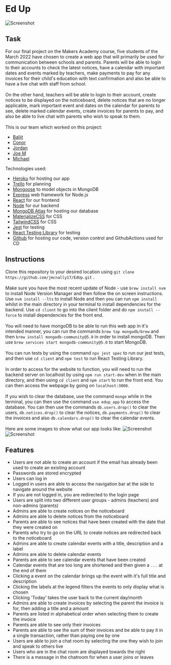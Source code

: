 # Ed Up
![Screenshot](https://i.imgur.com/cUOGM1Y.png)

## Task
For our final project on the Makers Academy course, five students of the March 2022 have chosen to create a web app that will primarily be used for communication between schools and parents. Parents will be able to login to their accounts to check the latest notices, have a calendar with important dates and events marked by teachers, make payments to pay for any invoices for their child's education with text confirmation and also be able to have a live chat with staff from school.\
\
On the other hand, teachers will be able to login to their account, create notices to be displayed on the noticeboard, delete notices that are no longer applicable, mark important event and dates on the calendar for parents to see, delete marked calendar events, create invoices for parents to pay, and also be able to live chat with parents who wish to speak to them.\
\
This is our team which worked on this project:
- [Baljit](https://github.com/baljitrakhra)
- [Conor](https://github.com/Conor-Developer)
- [Jordan](https://github.com/JordanManu)
- [Joe M](https://github.com/jmcnally17)
- [Michael](https://github.com/mcsuGH)


Technologies used:
- [Heroku](https://edup-schools.herokuapp.com/) for hosting our app
- [Trello](https://trello.com/b/hBC2RJnc/final-project) for planning
- [Mongoose](https://mongoosejs.com) to model objects in MongoDB
- [Express](https://expressjs.com/) web framework for Node.js
- [React](https://reactjs.org/) for our frontend
- [Node](https://nodejs.org/en/) for our backend
- [MongoDB Atlas](https://www.mongodb.com/atlas/database) for hosting our database
- [MaterializeCSS](https://materializecss.com/) for CSS
- [TailwindCSS](https://tailwindcss.com/) for CSS
- [Jest](https://jestjs.io/) for testing
- [React Testing Library](https://testing-library.com/docs/react-testing-library/intro/) for testing
- [Github](https://github.com/jmcnally17/EdUp) for hosting our code, version control and GithubActions used for CD


## Instructions
Clone this repository to your desired location using `git clone https://github.com/jmcnally17/EdUp.git` .\
\
Make sure you have the most recent update of Node - use `brew install nvm` to install Node Version Manager and then follow the on screen instructions. Use `nvm install --lts` to install Node and then you can run `npm install` whilst in the main directory in your terminal to install dependencies for the backend. Use `cd client` to go into the client folder and do `npm install --force` to install dependencies for the front end.\
\
You will need to have mongoDB to be able to run this web app in it's intended manner, you can run the commands `brew tap mongodb/brew` and then `brew install mongodb-community@5.0` in order to install mongoDB. Then use `brew services start mongodb-community@5.0` to start MongoDB.\
\
You can run tests by using the command `npx jest spec` to run our jest tests, and then use `cd client` and `npm test` to run React Testing Library.\
\
In order to access for the website to function, you will need to run the backend server on localhost by using `npm run start-dev` when in the main directory, and then using `cd client` and `npm start` to run the front end. You can then access the webpage by going on `localhost:3000`.\
\
If you wish to clear the database, use the command `mongo` while in the terminal, you can then use the command `use edup_app` to access the database. You can then use the commands `db.users.drop()` to clear the users, `db.notices.drop()` to clear the notices, `db.payments.drop()` to clear the invoices and also `db.calendars.drop()` to clear the calendar events.\
\
Here are some images to show what our app looks like:
![Screenshot](https://i.imgur.com/CkkrsLz.png)
![Screenshot](https://i.imgur.com/hfHuHKC.png)

## Features
- Users are not able to create an account if the email has already been used to create an existing account
- Passwords are stored encrypted
- Users can log in 
- Logged in users are able to access the navigation bar at the side to navigate around the website
- If you are not logged in, you are redirected to the login page
- Users are split into two different user groups - admins (teachers) and non-admins (parents)
- Admins are able to create notices on the noticeboard
- Admins are able to delete notices from the noticeboard
- Parents are able to see notices that have been created with the date that they were created on
- Parents who try to go on the URL to create notices are redirected back to the noticeboard
- Admins are able to create calendar events with a title, description and a label 
- Admins are able to delete calendar events
- Parents are able to see calendar events that have been created
- Calendar events that are too long are shortened and then given a `...` at the end of them
- Clicking a event on the calendar brings up the event with it's full title and description
- Clicking the labels at the legend filters the events to only display what is chosen
- Clicking 'Today' takes the user back to the current day/month
- Admins are able to create invoices by selecting the parent the invoice is for, then adding a title and a amount
- Parents are listed in alphabetical order when selecting them to create the invoice
- Parents are able to see only their invoices
- Parents are able to see the sum of their invoices and be able to pay it in a single transaction, rather than paying one by one
- Users are able to join a chat room by selecting the one they wish to join and speak to others live
- Users who are in the chat room are displayed towards the right
- There is a message in the chatroom for when a user joins or leaves

